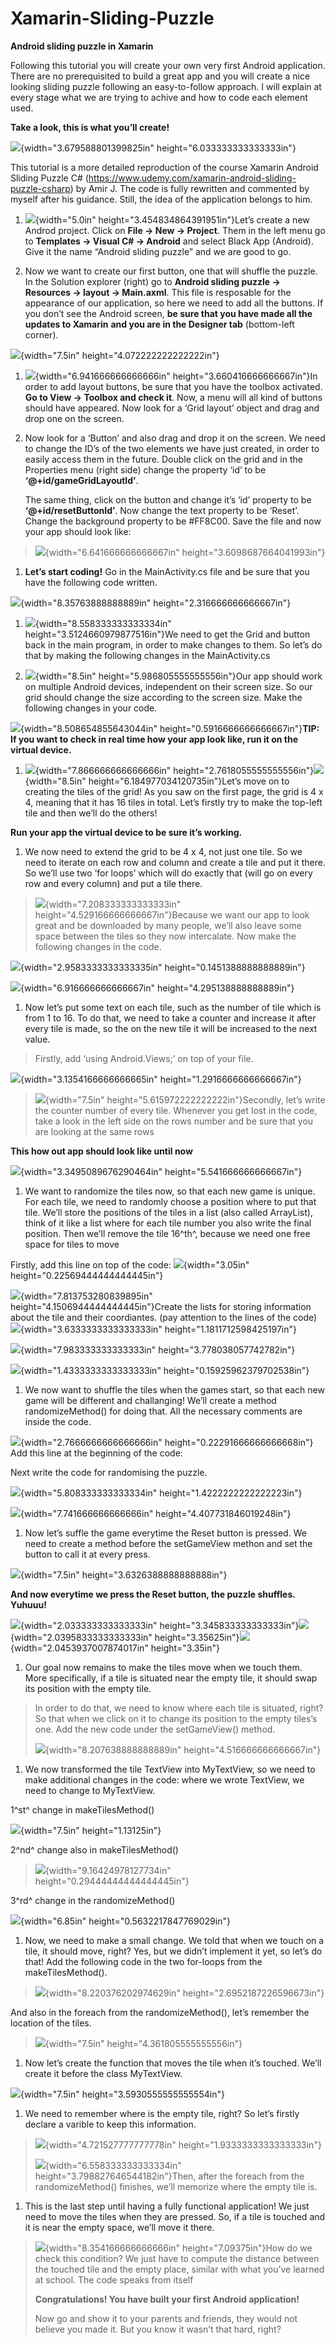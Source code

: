 # Xamarin-Sliding-Puzzle

**Android sliding puzzle in Xamarin**

Following this tutorial you will create your own very first Android
application. There are no prerequisited to build a great app and you
will create a nice looking sliding puzzle following an easy-to-follow
approach. I will explain at every stage what we are trying to achive and
how to code each element used.

**Take a look, this is what you’ll create!**

![](media/image1.png){width="3.679588801399825in"
height="6.033333333333333in"}

This tutorial is a more detailed reproduction of the course Xamarin
Android Sliding Puzzle C\#
(<https://www.udemy.com/xamarin-android-sliding-puzzle-csharp>) by Amir
J. The code is fully rewritten and commented by myself after his
guidance. Still, the idea of the application belongs to him.

1.  ![](media/image2.png){width="5.0in"
    height="3.454834864391951in"}Let’s create a new Androd project.
    Click on **File -&gt; New -&gt; Project**. Them in the left menu go
    to **Templates -&gt; Visual C\# -&gt; Android** and select Black App
    (Android). Give it the name “Android sliding puzzle” and we are good
    to go.

2.  Now we want to create our first button, one that will shuffle the
    puzzle. In the Solution explorer (right) go to **Android sliding
    puzzle -&gt; Resources -&gt; layout -&gt; Main.axml**. This file is
    resposable for the appearance of our application, so here we need to
    add all the buttons. If you don’t see the Android screen, **be sure
    that you have made all the updates to Xamarin** **and you are in the
    Designer tab** (bottom-left corner).

![](media/image3.png){width="7.5in" height="4.072222222222222in"}

1.  ![](media/image4.png){width="6.941666666666666in"
    height="3.660416666666667in"}In order to add layout buttons, be sure
    that you have the toolbox activated. **Go to View -&gt; Toolbox and
    check it**. Now, a menu will all kind of buttons should have
    appeared. Now look for a ‘Grid layout’ object and drag and drop one
    on the screen.

2.  Now look for a ‘Button’ and also drag and drop it on the screen. We
    need to change the ID’s of the two elements we have just created, in
    order to easily access them in the future. Double click on the grid
    and in the Properties menu (right side) change the property ‘id’ to
    be **‘@+id/gameGridLayoutId’**.

    The same thing, click on the button and change it’s ‘id’ property to
    be **‘@+id/resetButtonId’**. Now change the text property to be
    ‘Reset’. Change the background property to be \#FF8C00. Save the
    file and now your app should look like:

> ![](media/image5.png){width="6.641666666666667in"
> height="3.6098687664041993in"}

1.  **Let’s start coding!** Go in the MainActivity.cs file and be sure
    that you have the following code written.

![](media/image6.png){width="8.35763888888889in"
height="2.316666666666667in"}

1.  ![](media/image7.png){width="8.558333333333334in"
    height="3.5124660979877516in"}We need to get the Grid and button
    back in the main program, in order to make changes to them. So let’s
    do that by making the following changes in the MainActivity.cs

2.  ![](media/image8.png){width="8.5in" height="5.986805555555556in"}Our
    app should work on multiple Android devices, independent on their
    screen size. So our grid should change the size according to the
    screen size. Make the following changes in your code.

![](media/image9.png){width="8.508654855643044in"
height="0.5916666666666667in"}**TIP: If you want to check in real time
how your app look like, run it on the virtual device.**

1.  ![](media/image10.png){width="7.866666666666666in"
    height="2.7618055555555556in"}![](media/image11.png){width="8.5in"
    height="6.184977034120735in"}Let’s move on to creating the tiles of
    the grid! As you saw on the first page, the grid is 4 x 4, meaning
    that it has 16 tiles in total. Let’s firstly try to make the
    top-left tile and then we’ll do the others!

**Run your app the virtual device to be sure it’s working.**

1.  We now need to extend the grid to be 4 x 4, not just one tile. So we
    need to iterate on each row and column and create a tile and put it
    there. So we’ll use two ‘for loops’ which will do exactly that (will
    go on every row and every column) and put a tile there.

> ![](media/image12.png){width="7.208333333333333in"
> height="4.529166666666667in"}Because we want our app to look great and
> be downloaded by many people, we’ll also leave some space between the
> tiles so they now intercalate. Now make the following changes in the
> code.

![](media/image13.png){width="2.9583333333333335in"
height="0.1451388888888889in"}

![](media/image14.png){width="6.916666666666667in"
height="4.295138888888889in"}

1.  Now let’s put some text on each tile, such as the number of tile
    which is from 1 to 16. To do that, we need to take a counter and
    increase it after every tile is made, so the on the new tile it will
    be increased to the next value.

> Firstly, add ‘using Android.Views;’ on top of your file.

![](media/image15.png){width="3.1354166666666665in"
height="1.2916666666666667in"}

> ![](media/image16.png){width="7.5in"
> height="5.615972222222222in"}Secondly, let’s write the counter number
> of every tile. Whenever you get lost in the code, take a look in the
> left side on the rows number and be sure that you are looking at the
> same rows

**This how out app should look like until now**

![](media/image17.png){width="3.3495089676290464in"
height="5.541666666666667in"}

1.  We want to randomize the tiles now, so that each new game is unique.
    For each tile, we need to randomly choose a position where to put
    that tile. We’ll store the positions of the tiles in a list (also
    called ArrayList), think of it like a list where for each tile
    number you also write the final position. Then we’ll remove the tile
    16^th^, because we need one free space for tiles to move

Firstly, add this line on top of the code:
![](media/image18.png){width="3.05in" height="0.22569444444444445in"}

![](media/image19.png){width="7.813753280839895in"
height="4.1506944444444445in"}Create the lists for storing information
about the tile and their coordiantes. (pay attention to the lines of the
code)![](media/image20.png){width="3.6333333333333333in"
height="1.1811712598425197in"}

![](media/image21.png){width="7.983333333333333in"
height="3.778038057742782in"}

![](media/image22.png){width="1.4333333333333333in"
height="0.15925962379702538in"}

1.  We now want to shuffle the tiles when the games start, so that each
    new game will be different and challanging! We’ll create a method
    randomizeMethod() for doing that. All the necessary comments are
    inside the code.

![](media/image23.png){width="2.7666666666666666in"
height="0.22291666666666668in"} Add this line at the beginning of the
code:

Next write the code for randomising the puzzle.

![](media/image24.png){width="5.808333333333334in"
height="1.4222222222222223in"}

![](media/image25.png){width="7.741666666666666in"
height="4.407731846019248in"}

1.  Now let’s suffle the game everytime the Reset button is pressed. We
    need to create a method before the setGameView methon and set the
    button to call it at every press.

![](media/image26.png){width="7.5in" height="3.6326388888888888in"}

**And now everytime we press the Reset button, the puzzle shuffles.
Yuhuuu!**

![](media/image27.png){width="2.033333333333333in"
height="3.345833333333333in"}![](media/image28.png){width="2.0395833333333333in"
height="3.35625in"}![](media/image29.png){width="2.0453937007874017in"
height="3.35in"}

1.  Our goal now remains to make the tiles move when we touch them. More
    specifically, if a tile is situated near the empty tile, it should
    swap its position with the empty tile.

> In order to do that, we need to know where each tile is situated,
> right? So that when we click on it to change its position to the empty
> tiles’s one. Add the new code under the setGameView() method.
>
> ![](media/image30.png){width="8.207638888888889in"
> height="4.516666666666667in"}

1.  We now transformed the tile TextView into MyTextView, so we need to
    make additional changes in the code: where we wrote TextView, we
    need to change to MyTextView.

1^st^ change in makeTilesMethod()

![](media/image31.png){width="7.5in" height="1.13125in"}

2^nd^ change also in makeTilesMethod()

> ![](media/image32.png){width="9.16424978127734in"
> height="0.29444444444444445in"}

3^rd^ change in the randomizeMethod()

![](media/image33.png){width="6.85in" height="0.5632217847769029in"}

1.  Now, we need to make a small change. We told that when we touch on a
    tile, it should move, right? Yes, but we didn’t implement it yet, so
    let’s do that! Add the following code in the two for-loops from the
    makeTilesMethod().

> ![](media/image34.png){width="8.220376202974629in"
> height="2.6952187226596673in"}

And also in the foreach from the randomizeMethod(), let’s remember the
location of the tiles.

> ![](media/image35.png){width="7.5in" height="4.361805555555556in"}

1.  Now let’s create the function that moves the tile when it’s touched.
    We’ll create it before the class MyTextView.

![](media/image36.png){width="7.5in" height="3.5930555555555554in"}

1.  We need to remember where is the empty tile, right? So let’s firstly
    declare a varible to keep this information.

> ![](media/image37.png){width="4.721527777777778in"
> height="1.9333333333333333in"}
>
> ![](media/image38.png){width="6.558333333333334in"
> height="3.798827646544182in"}Then, after the foreach from the
> randomizeMethod() finishes, we’ll memorize where the empty tile is.

1.  This is the last step until having a fully functional application!
    We just need to move the tiles when they are pressed. So, if a tile
    is touched and it is near the empty space, we’ll move it there.

> ![](media/image39.png){width="8.354166666666666in"
> height="7.09375in"}How do we check this condition? We just have to
> compute the distance between the touched tile and the empty place,
> similar with what you’ve learned at school. The code speaks from
> itself
>
> **Congratulations! You have built your first Android application!**
>
> Now go and show it to your parents and friends, they would not believe
> you made it. But you know it wasn’t that hard, right?


